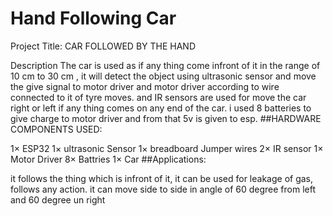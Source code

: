 # Hand Following Car 
Project Title: CAR FOLLOWED BY THE HAND 

Description
The car is used as if any thing come infront of it in the range of 10 cm to 30 cm , it will detect the object using ultrasonic sensor and move the give signal to motor driver
and motor driver according to wire connected to it of tyre moves. and IR sensors are used for move the car right or left if any thing comes on any end of the car.
i used 8 batteries to give charge to motor driver and from that 5v is given to esp. 
##HARDWARE COMPONENTS USED:

1× ESP32
1× ultrasonic Sensor
1× breadboard
Jumper wires
2× IR sensor
1× Motor Driver 
8× Battries 
1× Car 
##Applications:

it follows the thing which is infront of it, it can be used for leakage of gas, follows any action. it can move side to side in angle of 60 degree from left and 60 degree un right  
